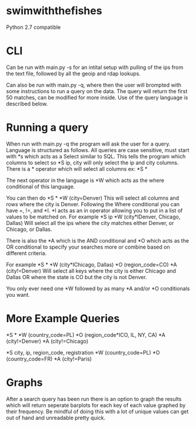 # swimwiththefishes
Python 2.7 compatible

# CLI
Can be run with main.py -s for an intital setup with pulling of the ips from the text file, followed by all the geoip and rdap lookups.

Can also be run with main.py -q, where then the user will brompted with some instructions to run a query on the data. The query will return the first 50 matches, can be modified for more inside. Use of the query language is described below.

# Running a query

When run with main.py -q the program will ask the user for a query.
Language is structured as follows.
All queries are case sensitive, must start with \*s which acts as a Select similar to SQL. This tells the program which columns to select so \*S ip, city will only select the ip and city columns. There is a * operator which will select all columns ex: \*S \*

The next operator in the language is \*W which acts as the where conditional of this language.

You can then do \*S \* \*W (city=Denver)
This will select all columns and rows where the city is Denver.
Following the  Where conditional you can have =, !=, and \*I. \*I acts as an in operator allowing you to put in a list of values to be matched on.
For example \*S ip \*W (city\*IDenver, Chicago, Dallas) Will select all the ips where the city matches either Denver, or Chicago, or Dallas.

There is also the \*A which is the AND conditional and \*O which acts as the OR conditional to specify your searches more or combine based on different criteria.

For example \*S \* \*W (city\*IChicago, Dallas) \*O (region_code=CO) \*A (city!=Denver)
Will select all keys where the city is either Chicago and Dallas OR where the state is CO but the city is not Denver.

You only ever need one \*W followed by as many \*A and/or \*O conditionals you want.

# More Example Queries

\*S \* \*W (country_code=PL) \*O (region_code\*ICO, IL, NY, CA) \*A (city!=Denver) \*A (city!=Chicago)

\*S city, ip, region_code, registration \*W (country_code=PL) \*O (country_code=FR) \*A (city!=Paris)

# Graphs
After a search query has been run there is an option to graph the results which will return seperate barplots for each key of each value graphed by their frequency. Be mindful of doing this with a lot of unique values can get out of hand and unreadable pretty quick.
